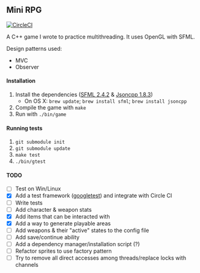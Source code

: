 ## Mini RPG
[![CircleCI](https://circleci.com/gh/ISauve/Mini_RPG.png?style=shield&circle-token=774174d09b31158629a5abf5e26d5f8bd70f62e8)](https://circleci.com/gh/ISauve/Mini_RPG)

A C++ game I wrote to practice multithreading. It uses OpenGL with SFML.

Design patterns used:
- MVC
- Observer

#### Installation
1. Install the dependencies ([SFML 2.4.2](https://www.sfml-dev.org/download/sfml/2.4.2/) & [Jsoncpp 1.8.3](https://github.com/open-source-parsers/jsoncpp/releases))
    - On OS X:  `brew update`; `brew install sfml`; `brew install jsoncpp`
2. Compile the game with `make`
3. Run with `./bin/game`

#### Running tests
1. `git submodule init`
2. `git submodule update`
3. `make test`
4. `./bin/gtest`

#### TODO
- [ ] Test on Win/Linux
- [x] Add a test framework ([googletest](https://github.com/google/googletest)) and integrate with Circle CI
- [ ] Write tests
- [ ] Add character & weapon stats
- [x] Add items that can be interacted with
- [x] Add a way to generate playable areas
- [ ] Add weapons & their "active" states to the config file
- [ ] Add save/continue ability 
- [ ] Add a dependency manager/installation script (?)
- [ ] Refactor sprites to use factory pattern
- [ ] Try to remove all direct accesses among threads/replace locks with channels